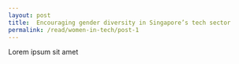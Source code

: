 ```yaml
---
layout: post
title:  Encouraging gender diversity in Singapore’s tech sector
permalink: /read/women-in-tech/post-1
---
```

Lorem ipsum sit amet
